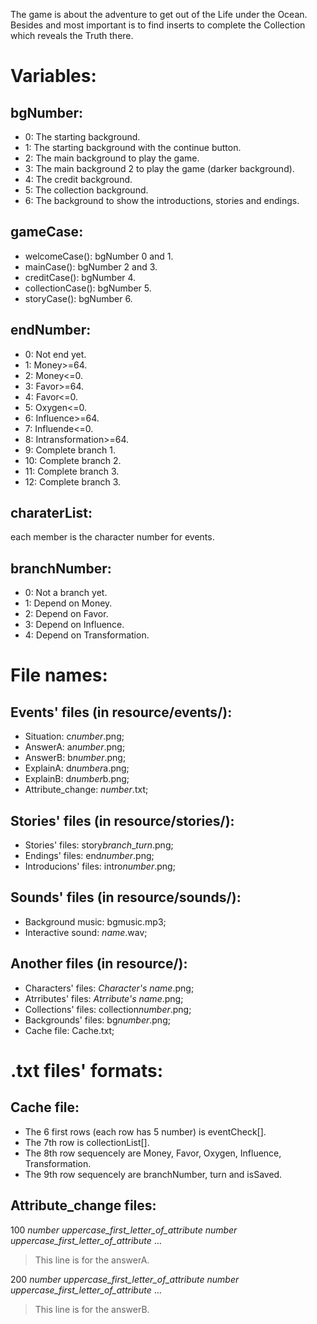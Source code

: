 The game is about the adventure to get out of the Life under the Ocean.
Besides and most important is to find inserts to complete the Collection which reveals the Truth there.


# Variables:
## bgNumber:
- 0: The starting background.
- 1: The starting background with the continue button.
- 2: The main background to play the game.
- 3: The main background 2 to play the game (darker background).
- 4: The credit background.
- 5: The collection background.
- 6: The background to show the introductions, stories and endings.
## gameCase:
- welcomeCase(): bgNumber 0 and 1.    
- mainCase(): bgNumber 2 and 3.
- creditCase(): bgNumber 4.
- collectionCase(): bgNumber 5.
- storyCase(): bgNumber 6.
## endNumber:
- 0: Not end yet.
- 1: Money>=64.
- 2: Money<=0.
- 3: Favor>=64.
- 4: Favor<=0.
- 5: Oxygen<=0.
- 6: Influence>=64.
- 7: Influende<=0.
- 8: Intransformation>=64.
- 9: Complete branch 1.
- 10: Complete branch 2.
- 11: Complete branch 3.
- 12: Complete branch 3.
## charaterList:
each member is the character number for events.
## branchNumber:
- 0: Not a branch yet.
- 1: Depend on Money.
- 2: Depend on Favor.
- 3: Depend on Influence.
- 4: Depend on Transformation.


# File names:
## Events' files (in resource/events/):
- Situation: c*number*.png;
- AnswerA: a*number*.png;
- AnswerB: b*number*.png;
- ExplainA: d*number*a.png;
- ExplainB: d*number*b.png;
- Attribute_change: *number*.txt;
## Stories' files (in resource/stories/):
- Stories' files: story*branch*_*turn*.png;
- Endings' files: end*number*.png;   
- Introducions' files: intro*number*.png;
## Sounds' files (in resource/sounds/):
- Background music: bgmusic.mp3;
- Interactive sound: *name*.wav;
## Another files (in resource/):
- Characters' files: *Character's name*.png;
- Atrributes' files: *Atrribute's name*.png;
- Collections' files: collection*number*.png;
- Backgrounds' files: bg*number*.png;
- Cache file: Cache.txt;


# .txt files' formats:
## Cache file:
- The 6 first rows (each row has 5 number) is eventCheck[].
- The 7th row is collectionList[].
- The 8th row sequencely are Money, Favor, Oxygen, Influence, Transformation.
- The 9th row sequencely are branchNumber, turn and isSaved.
## Attribute_change files: 
100 *number* *uppercase_first_letter_of_attribute* *number* *uppercase_first_letter_of_attribute* ...  
> This line is for the answerA.  
  
200 *number* *uppercase_first_letter_of_attribute* *number* *uppercase_first_letter_of_attribute* ...  
> This line is for the answerB.